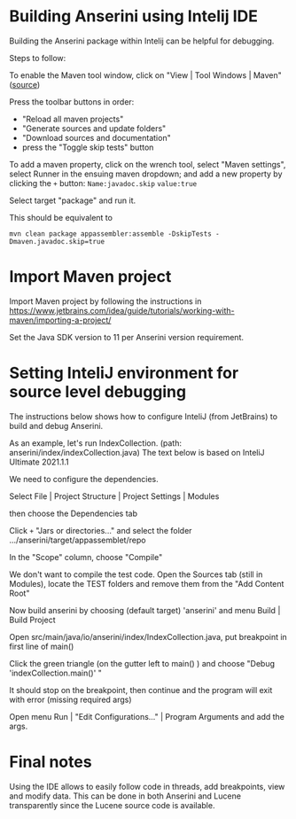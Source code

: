 # Building Anserini using Intelij IDE

Building the Anserini package within Intelij can be helpful for debugging.

Steps to follow:


To enable the Maven tool window, click on "View | Tool Windows | Maven" ([source](https://www.jetbrains.com/help/idea/maven-projects-tool-window.html))

Press the toolbar buttons in order:
- "Reload all maven projects"
- "Generate sources and update folders"
- "Download sources and documentation"
- press the "Toggle skip tests" button

To add a maven property, click on the wrench tool, select "Maven settings",
select Runner in the ensuing maven dropdown; and add a new property by clicking the `+` button: 
`Name:javadoc.skip` `value:true`

Select target "package" and run it.

This should be equivalent to
```$
mvn clean package appassembler:assemble -DskipTests -Dmaven.javadoc.skip=true
```

# Import Maven project
Import Maven project by following the instructions in
https://www.jetbrains.com/idea/guide/tutorials/working-with-maven/importing-a-project/

Set the Java SDK version to 11 per Anserini version requirement.

# Setting InteliJ environment for source level debugging

The instructions below shows how to configure InteliJ (from JetBrains) to build and debug Anserini.

As an example, let's run IndexCollection. (path: anserini/index/indexCollection.java)
The text below is based on InteliJ Ultimate 2021.1.1

We need to configure the dependencies.

Select File | Project Structure | Project Settings | Modules

then choose the Dependencies tab

Click `+`  "Jars or directories..." and select the folder .../anserini/target/appassemblet/repo

In the "Scope" column, choose "Compile"

We don't want to compile the test code.
Open the Sources tab (still in Modules), locate the TEST folders and remove them from the "Add Content Root"

Now build anserini by choosing (default target) 'anserini' and menu Build | Build Project

Open  src/main/java/io/anserini/index/IndexCollection.java, put breakpoint in first line of main()

Click the green triangle (on the gutter left to main() ) and choose "Debug 'indexCollection.main()' "

It should stop on the breakpoint, then continue and the program will exit with error (missing required args)

Open menu Run | "Edit Configurations..." | Program Arguments and add the args.

# Final notes
Using the IDE allows to easily follow code in threads, add breakpoints, view and modify data.
This can be done in both Anserini and Lucene transparently since the Lucene source code is available.








